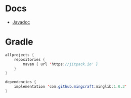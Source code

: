 # Docs
- [Javadoc](https://mingcraft.github.io/MingLib/)

# Gradle
```java
allprojects {
	repositories {
		maven { url 'https://jitpack.io' }
	}
}
```
```java
dependencies {
    implementation 'com.github.mingcraft:minglib:1.0.3'
}
```